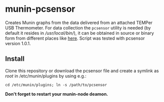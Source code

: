 munin-pcsensor
==============

Creates Munin graphs from the data delivered from an attached TEMPer USB Thermometer.
For data collection the `pcsensor` utility is needed (by default it resides in */usr/local/bin/*), it can be obtained in source or binary form from different places like [here](https://github.com/jeroensteenhuis/pcsensor).
Script was tested with pcsensor version 1.0.1.

Install
-------

Clone this repository or download the pcsensor file and create a
symlink as *root* in /etc/munin/plugins by using e.g.:

	cd /etc/munin/plugins; ln -s /path/to/pcsensor

**Don't forget to restart your munin-node deamon.**
